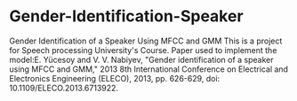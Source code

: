 # Gender-Identification-Speaker
Gender Identification of a Speaker Using MFCC and GMM
This is a project for Speech processing University's Course.
Paper used to implement the model:E. Yücesoy and V. V. Nabiyev, "Gender identification of a speaker using MFCC and GMM," 2013 8th International Conference on Electrical and Electronics Engineering (ELECO), 2013, pp. 626-629, doi: 10.1109/ELECO.2013.6713922.
